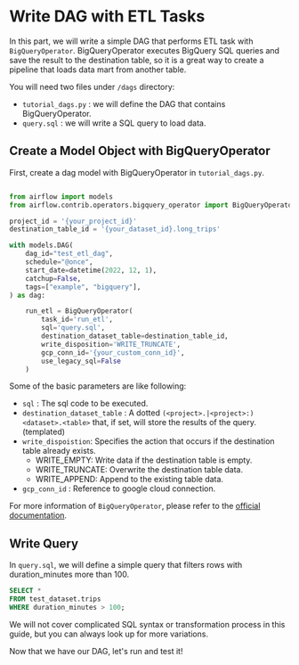 # Write DAG with ETL Tasks

In this part, we will write a simple DAG that performs ETL task with `BigQueryOperator`. 
BigQueryOperator executes BigQuery SQL queries and save the result to the destination table, so it is a great way to create a pipeline that loads data mart from another table. 

You will need two files under `/dags` directory: 

* `tutorial_dags.py` : we will define the DAG that contains BigQueryOperator. 
* `query.sql` : we will write a SQL query to load data.

## Create a Model Object with BigQueryOperator

First, create a dag model with BigQueryOperator in `tutorial_dags.py`.  
```python

from airflow import models
from airflow.contrib.operators.bigquery_operator import BigQueryOperator

project_id = '{your_project_id}'
destination_table_id = '{your_dataset_id}.long_trips'

with models.DAG(
    dag_id="test_etl_dag",
    schedule="@once",
    start_date=datetime(2022, 12, 1),
    catchup=False,
    tags=["example", "bigquery"],
) as dag:

    run_etl = BigQueryOperator(
        task_id='run_etl',
        sql='query.sql',
        destination_dataset_table=destination_table_id,
        write_disposition='WRITE_TRUNCATE',
        gcp_conn_id='{your_custom_conn_id}', 
        use_legacy_sql=False
    )
```

Some of the basic parameters are like following: 

* `sql` : The sql code to be executed. 
* `destination_dataset_table` : A dotted `(<project>.|<project>:)<dataset>.<table>` that, if set, will store the results of the query. (templated)
* `write_dispoistion`: Specifies the action that occurs if the destination table already exists.
     - WRITE_EMPTY: Write data if the destination table is empty.
     - WRITE_TRUNCATE: Overwrite the destination table data.
     - WRITE_APPEND: Append to the existing table data.
* `gcp_conn_id` : Reference to google cloud connection. 

For more information of `BigQueryOperator`, please refer to the [official documentation](https://airflow.apache.org/docs/apache-airflow/1.10.3/_api/airflow/contrib/operators/bigquery_operator/index.html).

## Write Query
In `query.sql`, we will define a simple query that filters rows with duration_minutes more than 100. 
```sql
SELECT *
FROM test_dataset.trips
WHERE duration_minutes > 100;
```

We will not cover complicated SQL syntax or transformation process in this guide, but you can always look up for more variations. 

Now that we have our DAG, let's run and test it! 